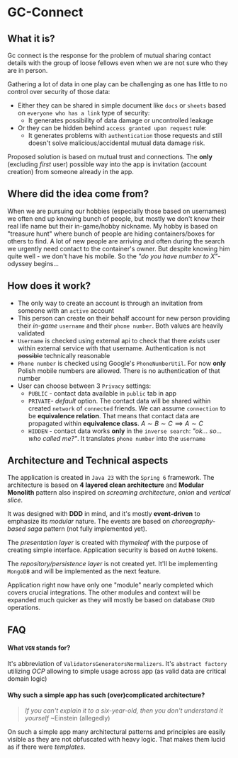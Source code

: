 # GC-Connect
## What it is?
Gc connect is the response for the problem of mutual sharing contact details with the group of loose fellows even when we are not sure who they are in person.

Gathering a lot of data in one play can be challenging as one has little to no control over security of those data:
- Either they can be shared in simple document like `docs` or `sheets` based on `everyone who has a link` type of security:
    - It generates possibility of data damage or uncontrolled leakage
- Or they can be hidden behind `access granted upon request` rule:
    - It generates problems with `authentication` those requests and still doesn't solve malicious/accidental mutual data damage risk.

Proposed solution is based on mutual trust and connections. The **only** (excluding *first* user) possible way into the app is invitation (account creation) from someone already in the app.

## Where did the idea come from?
When we are pursuing our hobbies (especially those based on usernames) we often end up knowing bunch of people, but mostly we don't know their real life name but their in-game/hobby nickname. My hobby is based on "treasure hunt" where bunch of people are hiding containers/boxes for others to find. A lot of new people are arriving and often during the search we urgently need contact to the container's owner. But despite knowing him quite well - we don't have his mobile. So the *"do you have number to X"*-odyssey begins...

## How does it work?
- The only way to create an account is through an invitation from someone with an `active` account
- This person can create on their behalf account for new person providing their *in-game* `username` and their `phone number`. Both values are heavily validated
- `Username` is checked using external api to check that there *exists* user within external service with that username. Authentication is not ~~possible~~ technically reasonable
- `Phone number` is checked using Google's `PhoneNumberUtil`. For now **only** Polish mobile numbers are allowed. There is no authentication of that number
- User can choose between 3 `Privacy` settings:
    - `PUBLIC` - contact data available in `public` tab in app
    - `PRIVATE`- *default* option. The contact data will be shared within created `network` of `connected` friends. We can assume `connection` to be **equivalence relation**. That means that contact data are propagated within **equivalence class**. $A \sim B \sim C \implies A \sim C$
    - `HIDDEN` - contact data works **only** in the `inverse search`: *"ok... so... who called me?"*. It translates `phone number` into the `username`

## Architecture and Technical aspects
The application is created in `Java 23` with the `Spring 6` framework. The architecture is based on **4 layered clean architecture** and **Modular Monolith** pattern also inspired on *screaming architecture*, *onion* and *vertical slice*.

It was designed with **DDD** in mind, and it's mostly **event-driven** to emphasize its *modular* nature. The events are based on *choreography-based saga* pattern (not fully implemented yet).

The *presentation layer* is created with *thymeleaf* with the purpose of creating simple interface. Application security is based on `Auth0` tokens.

The *repository/persistence layer* is not created yet. It'll be implementing `MongoDB` and will be implemented as the next feature.

Application right now have only one "module" nearly completed which covers crucial integrations. The other modules and context will be expanded much quicker as they will mostly be based on database `CRUD` operations.

## FAQ
#### What `VGN` stands for?
It's abbreviation of `ValidatorsGeneratorsNormalizers`. It's `abstract factory` utilizing *OCP* allowing to simple usage across app (as valid data are critical domain logic)

#### Why such a simple app has such (over)complicated architecture?
>*If you can't explain it to a six-year-old, then you don't understand it yourself*
>~Einstein (allegedly)

On such a simple app many architectural patterns and principles are easily visible as they are not obfuscated with heavy logic. That makes them lucid as if there were *templates*. 